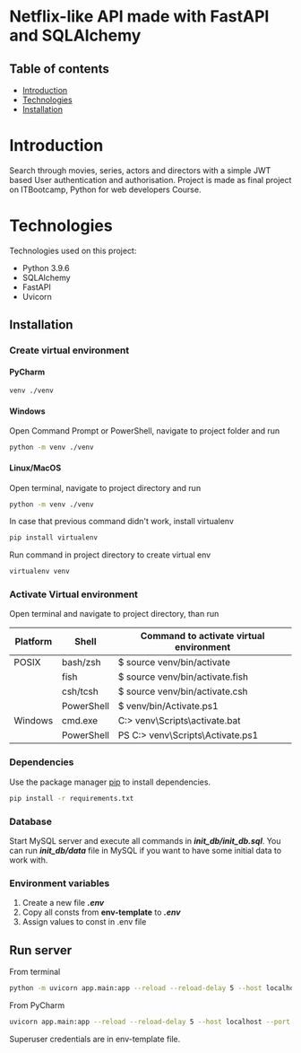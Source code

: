 # Netflix-like API made with FastAPI and SQLAlchemy


## Table of contents
* [Introduction](#Introduction)
* [Technologies](#technologies)
* [Installation](#Installation)


# Introduction
Search through movies, series, actors and directors with a simple JWT 
based User authentication and authorisation. Project is made as final
project on ITBootcamp, Python for web developers Course.


# Technologies
Technologies used on this project:
+ Python 3.9.6
+ SQLAlchemy
+ FastAPI
+ Uvicorn


## Installation


### Create virtual environment
#### PyCharm
```bash
venv ./venv
```
#### Windows
Open Command Prompt or PowerShell, navigate to project folder and run
```bash
python -m venv ./venv
```
#### Linux/MacOS
Open terminal, navigate to project directory and run
```bash
python -m venv ./venv
```
In case that previous command didn't work, install virtualenv
```bash
pip install virtualenv
```
Run command in project directory to create virtual env
```bash
virtualenv venv
```


### Activate Virtual environment
Open terminal and navigate to project directory, than run

| Platform | Shell      | Command to activate virtual environment |
|----------|------------|-----------------------------------------|
| POSIX    | bash/zsh   | $ source venv/bin/activate              |
|          | fish       | $ source venv/bin/activate.fish         |
|          | csh/tcsh   | $ source venv/bin/activate.csh          |
|          | PowerShell | $ venv/bin/Activate.ps1                 |
| Windows  | cmd.exe    | C:\> venv\Scripts\activate.bat          |
|          | PowerShell | PS C:\> venv\Scripts\Activate.ps1       |


### Dependencies
Use the package manager [pip](https://pip.pypa.io/en/stable/) to install dependencies.
```bash
pip install -r requirements.txt
```


### Database
Start MySQL server and execute all commands in **_init_db/init_db.sql_**. 
You can run **_init_db/data_** file in MySQL if you want to have some initial data to work with.


### Environment variables
1. Create a new file **_.env_**
2. Copy all consts from **env-template** to **_.env_**
3. Assign values to const in .env file


## Run server
From terminal
```bash
python -m uvicorn app.main:app --reload --reload-delay 5 --host localhost --port 8000
```
From PyCharm
```bash
uvicorn app.main:app --reload --reload-delay 5 --host localhost --port 8000
```

Superuser credentials are in env-template file.
